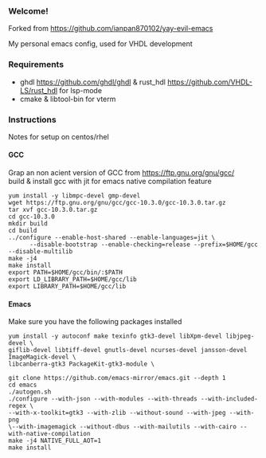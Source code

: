 ### Welcome!
Forked from https://github.com/ianpan870102/yay-evil-emacs

My personal emacs config, used for VHDL development


### Requirements

 * ghdl https://github.com/ghdl/ghdl & rust_hdl https://github.com/VHDL-LS/rust_hdl for lsp-mode
 * cmake & libtool-bin for vterm


### Instructions
Notes for setup on centos/rhel

#### GCC
Grap an non acient version of GCC from https://ftp.gnu.org/gnu/gcc/ \
build & install gcc with jit for emacs native compilation feature


````
yum install -y libmpc-devel gmp-devel
wget https://ftp.gnu.org/gnu/gcc/gcc-10.3.0/gcc-10.3.0.tar.gz
tar xvf gcc-10.3.0.tar.gz
cd gcc-10.3.0
mkdir build
cd build
../configure --enable-host-shared --enable-languages=jit \
      --disable-bootstrap --enable-checking=release --prefix=$HOME/gcc --disable-multilib
make -j4
make install
export PATH=$HOME/gcc/bin/:$PATH
export LD_LIBRARY_PATH=$HOME/gcc/lib
export LIBRARY_PATH=$HOME/gcc/lib
````

#### Emacs
Make sure you have the following packages installed
````
yum install -y autoconf make texinfo gtk3-devel libXpm-devel libjpeg-devel \
giflib-devel libtiff-devel gnutls-devel ncurses-devel jansson-devel ImageMagick-devel \
libcanberra-gtk3 PackageKit-gtk3-module \

git clone https://github.com/emacs-mirror/emacs.git --depth 1
cd emacs
./autogen.sh
./configure --with-json --with-modules --with-threads --with-included-regex \
--with-x-toolkit=gtk3 --with-zlib --without-sound --with-jpeg --with-png 
\--with-imagemagick --without-dbus --with-mailutils --with-cairo --with-native-compilation
make -j4 NATIVE_FULL_AOT=1
make install
````
